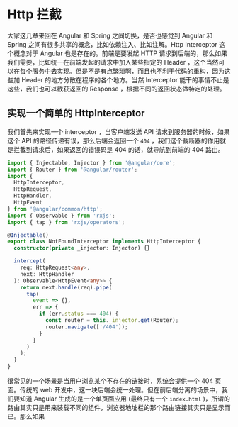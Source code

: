 # Http 拦截

大家这几章来回在 Angular 和 Spring 之间切换，是否也感觉到 Angular 和 Spring 之间有很多共享的概念，比如依赖注入、比如注解。Http Interceptor 这个概念对于 Angular 也是存在的。前端是要发起 HTTP 请求到后端的，那么如果我们需要，比如统一在前端发起的请求中加入某些指定的 Header ，这个当然可以在每个服务中去实现。但是不是有点繁琐啊，而且也不利于代码的重构，因为这些加 Header 的地方分散在程序的各个地方。当然 Interceptor 能干的事情不止是这些，我们也可以截获返回的 Response ，根据不同的返回状态做特定的处理。

## 实现一个简单的 HttpInterceptor

我们首先来实现一个 interceptor ，当客户端发送 API 请求到服务器的时候，如果这个 API 的路径传递有误，那么后端会返回一个 `404` ，我们这个截断器的作用就是拦截到请求后，如果返回的错误码是 404 的话，就导航到前端的 404 路由。

```ts
import { Injectable, Injector } from '@angular/core';
import { Router } from '@angular/router';
import {
  HttpInterceptor,
  HttpRequest,
  HttpHandler,
  HttpEvent
} from '@angular/common/http';
import { Observable } from 'rxjs';
import { tap } from 'rxjs/operators';

@Injectable()
export class NotFoundInterceptor implements HttpInterceptor {
  constructor(private _injector: Injector) {}

  intercept(
    req: HttpRequest<any>,
    next: HttpHandler
  ): Observable<HttpEvent<any>> {
    return next.handle(req).pipe(
      tap(
        event => {},
        err => {
          if (err.status === 404) {
            const router = this._injector.get(Router);
            router.navigate(['/404']);
          }
        }
      )
    );
  }
}
```

很常见的一个场景是当用户浏览某个不存在的链接时，系统会提供一个 404 页面。传统的 web 开发中，这一块后端会统一处理。但在前后端分离的场景中，我们要知道 Angular 生成的是一个单页面应用 (最终只有一个 `index.html` )，所谓的路由其实只是用来装载不同的组件，浏览器地址栏的那个路由链接其实只是显示而已。那么如果
